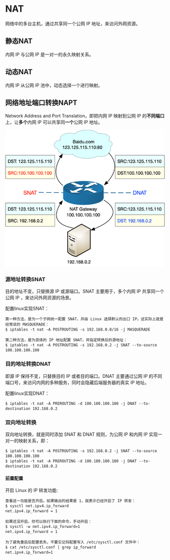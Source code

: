 # NAT

网络中的多台主机，通过共享同一个公网 IP 地址，来访问外网资源。

## 静态NAT

内网 IP 与公网 IP 是一对一的永久映射关系。

## 动态NAT

内网 IP 从公网 IP 池中，动态选择一个进行映射。

## 网络地址端口转换NAPT

Network Address and Port Translation，即把内网 IP 映射到公网 IP 的**不同端口**上，让**多个**内网 IP 可以共享同**一个**公网 IP 地址。

![image](https://github.com/ingangi/blog/blob/master/img/NAPT.png)

### 源地址转换SNAT

目的地址不变，只替换源 IP 或源端口。SNAT 主要用于，多个内网 IP 共享同一个公网 IP ，来访问外网资源的场景。

配置linux实现SNAT：

```
第一种方法，是为一个子网统一配置 SNAT，并由 Linux 选择默认的出口 IP。这实际上就是经常说的 MASQUERADE：
$ iptables -t nat -A POSTROUTING -s 192.168.0.0/16 -j MASQUERADE

第二种方法，是为具体的 IP 地址配置 SNAT，并指定转换后的源地址：
$ iptables -t nat -A POSTROUTING -s 192.168.0.2 -j SNAT --to-source 100.100.100.100
```

### 目的地址转换DNAT

即源 IP 保持不变，只替换目的 IP 或者目的端口。DNAT 主要通过公网 IP 的不同端口号，来访问内网的多种服务，同时会隐藏后端服务器的真实 IP 地址。

配置linux实现DNAT：

```
$ iptables -t nat -A PREROUTING -d 100.100.100.100 -j DNAT --to-destination 192.168.0.2
```

### 双向地址转换
双向地址转换，就是同时添加 SNAT 和 DNAT 规则，为公网 IP 和内网 IP 实现一对一的映射关系，即：

```
$ iptables -t nat -A POSTROUTING -s 192.168.0.2 -j SNAT --to-source 100.100.100.100
$ iptables -t nat -A PREROUTING -d 100.100.100.100 -j DNAT --to-destination 192.168.0.2
```

#### 前置配置

开启 Linux 的 IP 转发功能:

```
查看这一功能是否开启。如果输出的结果是 1，就表示已经开启了 IP 转发：
$ sysctl net.ipv4.ip_forward
net.ipv4.ip_forward = 1

如果还没开启，你可以执行下面的命令，手动开启：
$ sysctl -w net.ipv4.ip_forward=1
net.ipv4.ip_forward = 1

为了避免重启后配置丢失，不要忘记将配置写入 /etc/sysctl.conf 文件中：
$ cat /etc/sysctl.conf | grep ip_forward
net.ipv4.ip_forward=1
```

